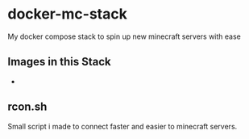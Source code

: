 # docker-mc-stack
My docker compose stack to spin up new minecraft servers with ease

## Images in this Stack
- 

## rcon.sh
Small script i made to connect faster and easier to minecraft servers. 